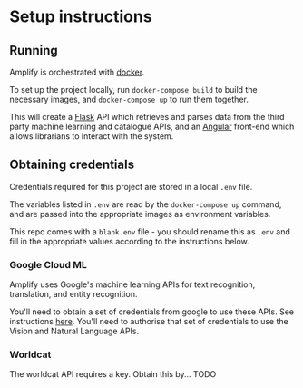 # Setup instructions

## Running

Amplify is orchestrated with [docker](https://www.docker.com/products/docker-desktop).

To set up the project locally, run `docker-compose build` to build the necessary images, and `docker-compose up` to run them together.

This will create a [Flask](https://flask.palletsprojects.com/en/1.1.x/) API which retrieves and parses data from the third party machine learning and catalogue APIs, and an [Angular](https://angular.io/) front-end which allows librarians to interact with the system.

## Obtaining credentials

Credentials required for this project are stored in a local `.env` file.

The variables listed in `.env` are read by the `docker-compose up` command, and are passed into the appropriate images as environment variables.

This repo comes with a `blank.env` file - you should rename this as `.env` and fill in the appropriate values according to the instructions below.

### Google Cloud ML

Amplify uses Google's machine learning APIs for text recognition, translation, and entity recognition.

You'll need to obtain a set of credentials from google to use these APIs. See instructions [here](https://cloud.google.com/vision/docs/setup). You'll need to authorise that set of credentials to use the Vision and Natural Language APIs.

### Worldcat

The worldcat API requires a key. Obtain this by... TODO
